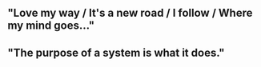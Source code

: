"Love my way / It's a new road / I follow / Where my mind goes..."
---
"The purpose of a system is what it does."
---
